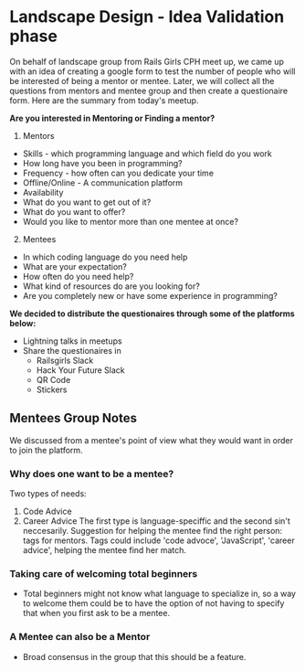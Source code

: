 # Landscape Design - Idea Validation phase
On behalf of landscape group from Rails Girls CPH meet up,  we came up with an idea of creating a google form to test the number of people who will be interested of being a mentor or mentee. Later, we will collect all the questions from mentors and mentee group and then create a questionaire form. Here are the summary from today's meetup. 

**Are you interested in Mentoring or Finding a mentor?**
1. Mentors
* Skills - which programming language and which field do you work
* How long have you been in programming?
* Frequency - how often can you dedicate your time
* Offline/Online - A communication platform
* Availability
* What do you want to get out of it?
* What do you want to offer?
* Would you like to mentor more than one mentee at once?

2. Mentees
* In which coding language do you need help
* What are your expectation?
* How often do you need help?
* What kind of resources do are you looking for?
* Are you completely new or have some experience in programming?

**We decided to distribute the questionaires through some of the platforms below:**
* Lightning talks in meetups
* Share the questionaires in 
  * Railsgirls Slack
  * Hack Your Future Slack
  * QR Code
  * Stickers

## Mentees Group Notes

We discussed from a mentee's point of view what they would want in order to join the platform.

 ### Why does one want to be a mentee?
Two types of needs:
1. Code Advice
2. Career Advice
The first type is language-speciffic and the second sin't neccesarily.
Suggestion for helping the mentee find the right person: tags for mentors. Tags could include 'code advoce', 'JavaScript', 'career advice', helping the mentee find her match.

 ### Taking care of welcoming total beginners
*	Total beginners might not know what language to specialize in, so a way to welcome them could be to have the option of not having to specify that when you first ask to be a mentee.

### A Mentee can also be a Mentor
* Broad consensus in the group that this should be a feature.

